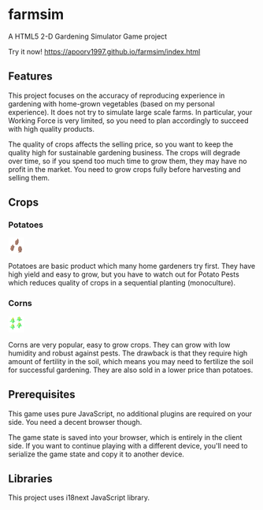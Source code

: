 farmsim
=======

A HTML5 2-D Gardening Simulator Game project

Try it now!
https://apoorv1997.github.io/farmsim/index.html


Features
--------

This project focuses on the accuracy of reproducing experience in
gardening with home-grown vegetables (based on my personal experience).
It does not try to simulate large scale farms.
In particular, your Working Force is very limited, so you need to plan accordingly to succeed with high quality products.

The quality of crops affects the selling price, so you want to keep the quality
high for sustainable gardening business.
The crops will degrade over time, so if you spend too much time to grow them,
they may have no profit in the market.
You need to grow crops fully before harvesting and selling them.


Crops
-----

### Potatoes

![Potato tuber](assets/potatoSeed.png)

Potatoes are basic product which many home gardeners try first.
They have high yield and easy to grow, but you have to watch out for Potato Pests
which reduces quality of crops in a sequential planting (monoculture).

### Corns

![Corns](assets/corn4.png)

Corns are very popular, easy to grow crops.
They can grow with low humidity and robust against pests.
The drawback is that they require high amount of fertility in the soil, which means you may need to fertilize the soil for successful gardening.
They are also sold in a lower price than potatoes.


Prerequisites
-------------

This game uses pure JavaScript, no additional plugins are required on your side.
You need a decent browser though.

The game state is saved into your browser, which is entirely in the client side.
If you want to continue playing with a different device, you'll need to serialize the game state
and copy it to another device.


Libraries
---------

This project uses i18next JavaScript library.

